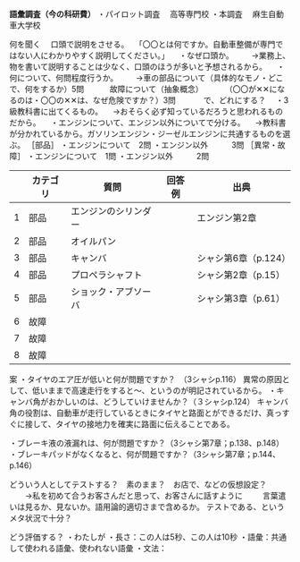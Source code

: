 
**語彙調査（今の科研費）**
・パイロット調査
　高等専門校
・本調査
　麻生自動車大学校

何を聞く
　口頭で説明をさせる。
　「〇〇とは何ですか。自動車整備が専門ではない人にわかりやすく説明してください。」
　・なぜ口頭か。
　　→業務上、物を書いて説明することは少なく、口頭のほうが多いと予想されるから。
　・何について、何問程度行うか。
	　　→車の部品について（具体的なモノ・どこで、何をするか）5問
	　　　故障について（抽象概念）
	　　　（〇〇が✕✕になるのは・〇〇の✕✕は、なぜ危険ですか？）3問
	　　　
で、どれにする？
　・3級教科書に出てくるもの。
	　→おそらく必ず知っているだろうと思われるものだから。
　・エンジンについて、エンジン以外についてで分ける。
	　→教科書が分かれているから。ガソリンエンジン・ジーゼルエンジンに共通するものを選ぶ。
［部品］
	・エンジンについて　2問
	・エンジン以外　　　3問
［異常・故障］
	・エンジンについて　1問
	・エンジン以外　　　2問

|     | カテゴリ | 質問         | 回答例 | 出典            |
| --- | ---- | ---------- | --- | ------------- |
| 1   | 部品   | エンジンのシリンダー |     | エンジン第2章       |
| 2   | 部品   | オイルパン      |     |               |
| 3   | 部品   | キャンバ       |     | シャシ第6章（p.124） |
| 4   | 部品   | プロペラシャフト   |     | シャシ第2章（p.15）  |
| 5   | 部品   | ショック・アブソーバ |     | シャシ第3章（p.61）  |
| 6   | 故障   |            |     |               |
| 7   | 故障   |            |     |               |
| 8   | 故障   |            |     |               |
案
・タイヤのエア圧が低いと何が問題ですか？　（3シャシp.116）
異常の原因として、低いままで高速走行をすると～、というのが明記されているから。
・キャンバ角がおかしいのは、どうしていけませんか？（３シャシp.124）
キャンバ角の役割は、自動車が走行しているときにタイヤと路面とができるだけ、真っすぐに接して、タイヤの接地力を確実に路面に伝えることである。


・ブレーキ液の液漏れは、何が問題ですか？（3シャシ第7章；p.138、p.148）
・ブレーキパッドがなくなると、何が問題ですか？（3シャシ第7章；p.144、p.146）





どういう人としてテストする？　素のまま？　お店で、などの仮想設定？
　　→私を初めて合うお客さんだと思って、お客さんに話すように
　　
言葉遣いは見るか、見ないか。語用論的適切さまで含めるか。
テストである、というメタ状況で十分？

どう評価する？
・わたしが
・長さ：この人は5秒、この人は10秒
・語彙：共通して使われる語彙、使われない語彙
・文法：